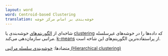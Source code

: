 ```yaml
---
layout: word
word: Centroid-based Clustering
translation: خوشه‌بندی بر اساس مرکز خوشه
---
```


شاخه‌ای از [الگوریتم‌های](/C/clustering) خوشه‌بندی یا [clustering](/C/clustering) که داده‌ها را در خوشه‌های غیرسلسله‌ مراتبی سازمان‌دهی می‌کند. [k-means](/K/k-means) از پراستفاده‌ترین الگوریتم‌های این شاخه است.

متضادها: [خوشه‌بندی سلسله مراتبی (Hierarchical clustering)](/H/hierarchical_clustering/)
